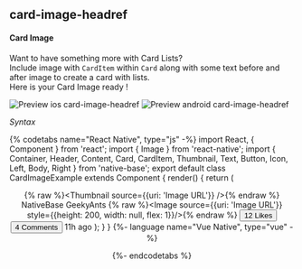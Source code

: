 ## card-image-headref
#### Card Image

Want to have something more with Card Lists? <br />
Include image with <code>CardItem</code> within <code>Card</code> along with some text before and after image to create a card with lists. <br />
Here is your Card Image ready !

![Preview ios card-image-headref](https://github.com/GeekyAnts/NativeBase-KitchenSink/raw/v2.6.1/screenshots/ios/card-image.png)
![Preview android card-image-headref](https://github.com/GeekyAnts/NativeBase-KitchenSink/raw/v2.6.1/screenshots/android/card-image.png)


*Syntax*

{% codetabs name="React Native", type="js" -%}
import React, { Component } from 'react';
import { Image } from 'react-native';
import { Container, Header, Content, Card, CardItem, Thumbnail, Text, Button, Icon, Left, Body, Right } from 'native-base';
export default class CardImageExample extends Component {
  render() {
    return (
      <Container>
        <Header />
        <Content>
          <Card>
            <CardItem>
              <Left>
                {% raw %}<Thumbnail source={{uri: 'Image URL'}} />{% endraw %}
                <Body>
                  <Text>NativeBase</Text>
                  <Text note>GeekyAnts</Text>
                </Body>
              </Left>
            </CardItem>
            <CardItem cardBody>
              {% raw %}<Image source={{uri: 'Image URL'}} style={{height: 200, width: null, flex: 1}}/>{% endraw %}
            </CardItem>
            <CardItem>
              <Left>
                <Button transparent>
                  <Icon active name="thumbs-up" />
                  <Text>12 Likes</Text>
                </Button>
              </Left>
              <Body>
                <Button transparent>
                  <Icon active name="chatbubbles" />
                  <Text>4 Comments</Text>
                </Button>
              </Body>
              <Right>
                <Text>11h ago</Text>
              </Right>
            </CardItem>
          </Card>
        </Content>
      </Container>
    );
  }
}
{%- language name="Vue Native", type="vue" -%}
<template>
  <nb-container>
    <nb-header />
    <nb-content padder>
      <nb-card>
        <nb-card-item>
          <nb-left>
            <nb-thumbnail :source="logo"></nb-thumbnail>
            <nb-body>
              <nb-text>NativeBase</nb-text>
              <nb-text note>GeekyAnts</nb-text>
            </nb-body>
          </nb-left>
        </nb-card-item> 
        <nb-card-item cardBody>
            <image :source="cardImage" class="card-item-image" :style="stylesObj.cardItemImage"/>
        </nb-card-item>
        <nb-card-item>
          <nb-left>
            <nb-button transparent>
              <nb-icon name="thumbs-up" active></nb-icon>
              <nb-text>4923 Likes</nb-text>
            </nb-button>
          </nb-left>
          <nb-body>
            <nb-button transparent>
              <nb-icon name="chatbubbles" active></nb-icon>
              <nb-text>89 Comments</nb-text>
            </nb-button>
          </nb-body>
          <nb-right>
            <nb-text>11h ago</nb-text>
          </nb-right>
        </nb-card-item>
      </nb-card>
    </nb-content>
  </nb-container>
</template>
<script>
  import logo from "logo.png";
  import cardImage from "drawer-cover.png";
  export default {
    data: function() {
      return {
        logo,
        cardImage,
        stylesObj: {
          cardItemImage: {
            resizeMode: "cover"
          }
        }
      };
    }
  };
</script>
<style>
  .card-item-image {
    flex: 1;
    height: 200;
  }
</style>
{%- endcodetabs %}

<p>
    <div id="" class="mobileDevice" style="background: url(&quot;https://docs.nativebase.io/docs/assets/iosphone.png&quot;) no-repeat; padding: 63px 20px 100px 15px; width: 292px; height: 600px;margin:0 auto;float:none;">
        <img src="https://github.com/GeekyAnts/NativeBase-KitchenSink/raw/v2.6.1/screenshots/ios/card-image.png" alt="" style="display:block !important" />
    </div>
</p>
<br />
